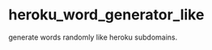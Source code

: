 heroku_word_generator_like
==========================

generate words randomly like heroku subdomains.
